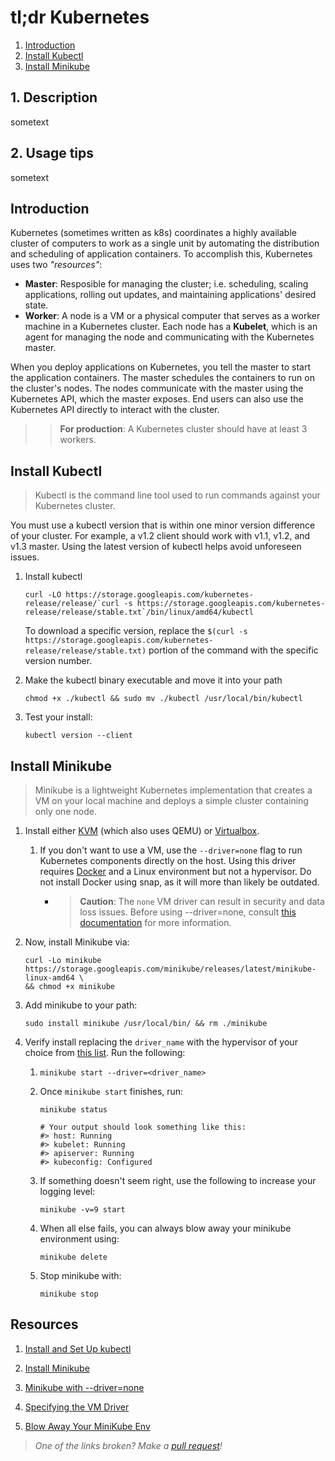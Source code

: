 # tl;dr Kubernetes 


1. [ Introduction ](#introduction)
1. [ Install Kubectl ](#install-kubectl)
1. [ Install Minikube ](#install-minikube)

## 1. Description

sometext

## 2. Usage tips

sometext





<a name="introduction"></a>
## Introduction
Kubernetes (sometimes written as k8s) coordinates a highly available cluster
of computers to work as a single unit by automating the distribution and
scheduling of application containers. To accomplish this, Kubernetes uses two
_"resources"_:

  * __Master__: Resposible for managing the cluster; i.e. scheduling, scaling
    applications, rolling out updates, and maintaining applications' desired
    state.
  * __Worker__: A node is a VM or a physical computer that serves as a worker
    machine in a Kubernetes cluster. Each node has a __Kubelet__, which is an agent
    for managing the node and communicating with the Kubernetes master. 

When you deploy applications on Kubernetes, you tell the master to start the application containers. The master schedules the containers to run on the cluster's nodes. The nodes communicate with the master using the Kubernetes API, which the master exposes. End users can also use the Kubernetes API directly to interact with the cluster.

>> **For production**: A Kubernetes cluster should have at least 3 workers. 







<a name="install-kubectl"></a>
## Install Kubectl

> Kubectl is the command line tool used to run commands against your Kubernetes cluster.

You must use a kubectl version that is within one minor version difference of
your cluster. For example, a v1.2 client should work with v1.1, v1.2, and v1.3
master. Using the latest version of kubectl helps avoid unforeseen issues.


1. Install kubectl
   ```
   curl -LO https://storage.googleapis.com/kubernetes-release/release/`curl -s https://storage.googleapis.com/kubernetes-release/release/stable.txt`/bin/linux/amd64/kubectl
   ```
   To download a specific version, replace the `$(curl -s
   https://storage.googleapis.com/kubernetes-release/release/stable.txt)` portion of
   the command with the specific version number.

1. Make the kubectl binary executable and move it into your path
   ```
   chmod +x ./kubectl && sudo mv ./kubectl /usr/local/bin/kubectl
   ```

1. Test your install:
   ```
   kubectl version --client
   ```






<a name="install-minikube"></a>
## Install Minikube

> Minikube is a lightweight Kubernetes implementation that creates a VM on your
> local machine and deploys a simple cluster containing only one node.


1. Install either [KVM](https://www.linux-kvm.org/page/Main_Page) (which also
   uses QEMU) or [Virtualbox](https://www.virtualbox.org/wiki/Downloads).
   1. If you don't want to use a VM, use the `--driver=none` flag to run Kubernetes
      components directly on the host. Using this driver requires
      [Docker](https://www.docker.com/products/docker-desktop) and a Linux
      environment but not a hypervisor. Do not install Docker using snap, as it
      will more than likely be outdated.
      * > **Caution**: The `none` VM driver can result in security and data loss
          issues. Before using --driver=none, consult 
          [this documentation](https://minikube.sigs.k8s.io/docs/drivers/none/) 
          for more information.
1. Now, install Minikube via:
   ```
   curl -Lo minikube https://storage.googleapis.com/minikube/releases/latest/minikube-linux-amd64 \
   && chmod +x minikube
   ```
1. Add minikube to your path:
   ```
   sudo install minikube /usr/local/bin/ && rm ./minikube
   ```
1. Verify install replacing the `driver_name` with the hypervisor of your choice
   from 
   [this list](https://kubernetes.io/docs/setup/learning-environment/minikube/#specifying-the-vm-driver). Run the following:
   
   1. ```
      minikube start --driver=<driver_name>
      ```
   1. Once `minikube start` finishes, run:
      ```
      minikube status
      
      # Your output should look something like this:
      #> host: Running
      #> kubelet: Running
      #> apiserver: Running
      #> kubeconfig: Configured
      ```
   1.  If something doesn't seem right, use the following to increase your logging level:
       ```
       minikube -v=9 start
       ```
   1. When all else fails, you can always blow away your minikube environment using:
      ```
      minikube delete
      ``` 
   
   1. Stop minikube with:
      ```
      minikube stop
      ```
   

   








## Resources
1. [Install and Set Up kubectl](https://kubernetes.io/docs/tasks/tools/install-kubectl/#install-kubectl-on-linux)

1. [Install Minikube](https://kubernetes.io/docs/tasks/tools/install-minikube/)

1. [Minikube with --driver=none](https://minikube.sigs.k8s.io/docs/drivers/none/)

1. [Specifying the VM Driver](https://kubernetes.io/docs/setup/learning-environment/minikube/#specifying-the-vm-driver)

1. [Blow Away Your MiniKube Env](https://stackoverflow.com/questions/50769737/troubleshooting-minikube)

> _One of the links broken? Make a [pull request](https://github.com/strickolas/tldr/pulls)!_